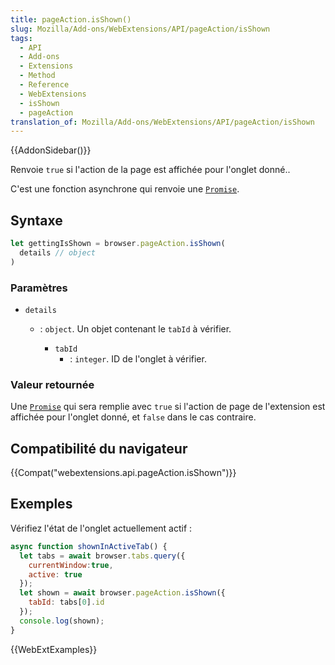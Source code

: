 ```yaml
---
title: pageAction.isShown()
slug: Mozilla/Add-ons/WebExtensions/API/pageAction/isShown
tags:
  - API
  - Add-ons
  - Extensions
  - Method
  - Reference
  - WebExtensions
  - isShown
  - pageAction
translation_of: Mozilla/Add-ons/WebExtensions/API/pageAction/isShown
---
```

{{AddonSidebar()}}

Renvoie `true` si l'action de la page est affichée pour l'onglet donné..

C'est une fonction asynchrone qui renvoie une [`Promise`](/fr/docs/Web/JavaScript/Reference/Objets_globaux/Promise).

## Syntaxe

```js
let gettingIsShown = browser.pageAction.isShown(
  details // object
)
```

### Paramètres

- `details`

  - : `object`. Un objet contenant le `tabId` à vérifier.

    - `tabId`
      - : `integer`. ID de l'onglet à vérifier.

### Valeur retournée

Une [`Promise`](/fr/docs/Web/JavaScript/Reference/Objets_globaux/Promise) qui sera remplie avec `true` si l'action de page de l'extension est affichée pour l'onglet donné, et `false` dans le cas contraire.

## Compatibilité du navigateur

{{Compat("webextensions.api.pageAction.isShown")}}

## Exemples

Vérifiez l'état de l'onglet actuellement actif :

```js
async function shownInActiveTab() {
  let tabs = await browser.tabs.query({
    currentWindow:true,
    active: true
  });
  let shown = await browser.pageAction.isShown({
    tabId: tabs[0].id
  });
  console.log(shown);
}
```

{{WebExtExamples}}
